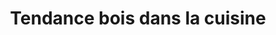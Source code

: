 ---
  template: 0
  type: "0"
  titre: "Tendance bois dans la cuisine"
  titreMEA: "Tendance bois dans la cuisine"
  surTitre: "Nouvelle tendance"
  tempsLecture: ""
  libelleType: "Article"
  url: "/c/magazine/inspirations-tendances/tendance-bois-dans-la-cuisine"
  thematiques: "Rénovation,Déco"
  piecesHabitation: "Cuisine"
  produits: "Meuble de cuisine,Placard et rangement,Carrelage"
  sujets: ""
  tags: ""
  visuelMea: null
  visuelDesktop: 
    url: "/img/contrib/3194989159803f3b/CUISINE BOIS.jpg"
    alt: "Bois dans la cuisine"
  visuelMobile: null
  title: "Tendance bois dans la cuisine"
  permalink: "articles//c/magazine/inspirations-tendances/tendance-bois-dans-la-cuisine"
  layout: "post"
  lang: "fr-fr"
---